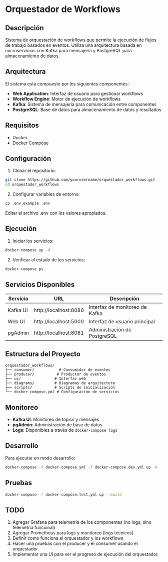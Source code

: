# Orquestador de Workflows

## Descripción
Sistema de orquestación de workflows que permite la ejecución de flujos de trabajo basados en eventos. Utiliza una arquitectura basada en microservicios con Kafka para mensajería y PostgreSQL para almacenamiento de datos.

## Arquitectura
El sistema está compuesto por los siguientes componentes:
- **Web Application**: Interfaz de usuario para gestionar workflows
- **Workflow Engine**: Motor de ejecución de workflows
- **Kafka**: Sistema de mensajería para comunicación entre componentes
- **PostgreSQL**: Base de datos para almacenamiento de datos y resultados

## Requisitos
- Docker
- Docker Compose

## Configuración
1. Clonar el repositorio:
```bash
git clone https://github.com/yourusername/orquestador_workflows.git
cd orquestador_workflows
```

2. Configurar variables de entorno:
```bash
cp .env.example .env
```
Editar el archivo .env con los valores apropiados.

## Ejecución
1. Iniciar los servicios:
```bash
docker-compose up -d
```

2. Verificar el estado de los servicios:
```bash
docker-compose ps
```

## Servicios Disponibles
| Servicio | URL | Descripción |
|----------|-----|-------------|
| Kafka UI | http://localhost:8080 | Interfaz de monitoreo de Kafka |
| Web UI | http://localhost:5000 | Interfaz de usuario principal |
| pgAdmin | http://localhost:8081 | Administración de PostgreSQL |

## Estructura del Proyecto
```
orquestador_workflows/
├── consumer/           # Consumidor de eventos
├── producer/          # Productor de eventos
├── ui/               # Interfaz web
├── diagrams/         # Diagramas de arquitectura
├── scripts/          # Scripts de inicialización
└── docker-compose.yml # Configuración de servicios
```

## Monitoreo
- **Kafka UI**: Monitoreo de topics y mensajes
- **pgAdmin**: Administración de base de datos
- **Logs**: Disponibles a través de `docker-compose logs`

## Desarrollo
Para ejecutar en modo desarrollo:
```bash
docker-compose -f docker-compose.yml -f docker-compose.dev.yml up -d
```

## Pruebas
```bash
docker-compose -f docker-compose.test.yml up --build
```

## TODO

1. Agregar Grafana para telemetria de los componentes (no logs, sino telemetria funcional)
2. Agregar Prometheus para logs y monitoreo (logs técnicos)
3. Definir como funciona el orquestador y los workflows
4. Hacer una pruebas con el producer y el consumer usando el orquestador.
5. Implementar una UI para ver el progreso de ejecución del orquestador.